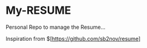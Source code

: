 # My-RESUME
Personal Repo to manage the Resume...

Inspiration from $[https://github.com/sb2nov/resume]
